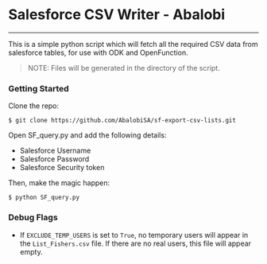 Salesforce CSV Writer - Abalobi
=====
-----
This is a simple python script which will fetch all the required CSV data
from salesforce tables, for use with ODK and OpenFunction.

> NOTE: Files will be generated in the directory of the script.

### Getting Started
Clone the repo:

    $ git clone https://github.com/AbalobiSA/sf-export-csv-lists.git

Open SF_query.py and add the following details:
- Salesforce Username
- Salesforce Password
- Salesforce Security token

Then, make the magic happen:

    $ python SF_query.py

### Debug Flags
- If `EXCLUDE_TEMP_USERS` is set to `True`, no temporary users will appear
in the `List_Fishers.csv` file. If there are no real users, this file will
appear empty.
